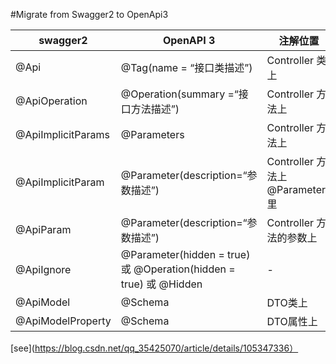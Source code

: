 
#Migrate from Swagger2 to OpenApi3

swagger2	| OpenAPI 3	| 注解位置
---|---|---
@Api |	@Tag(name = “接口类描述”)	| Controller 类上
@ApiOperation	|@Operation(summary =“接口方法描述”)	|Controller 方法上
@ApiImplicitParams	|@Parameters	|Controller 方法上
@ApiImplicitParam	|@Parameter(description=“参数描述”)	|Controller 方法上 @Parameters 里
@ApiParam	|@Parameter(description=“参数描述”)	|Controller 方法的参数上
@ApiIgnore	|@Parameter(hidden = true) 或 @Operation(hidden = true) 或 @Hidden	|-
@ApiModel	|@Schema	|DTO类上
@ApiModelProperty	|@Schema	|DTO属性上



[see](https://blog.csdn.net/qq_35425070/article/details/105347336）
